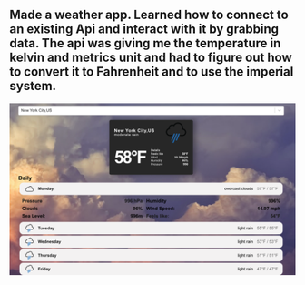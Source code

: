 ## Made a weather app.  Learned how to connect to an existing Api and interact with it by grabbing data.  The api was giving me the temperature in kelvin and metrics unit and had to figure out how to convert it to Fahrenheit and to use the imperial system.

![screen shot](./public/icons/screenshot.png)